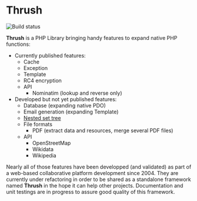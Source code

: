 # Thrush
![Build status](https://travis-ci.com/Codain/Thrush.svg?branch=master)

**Thrush** is a PHP Library bringing handy features to expand native PHP functions:
- Currently published features:
  - Cache
  - Exception
  - Template
  - RC4 encryption
  - API
    - Nominatim (lookup and reverse only)
- Developed but not yet published features:
  - Database (expanding native PDO)
  - Email generation (expanding Template)
  - [Nested set tree](https://en.wikipedia.org/wiki/Nested_set_model)
  - File formats
    - PDF (extract data and resources, merge several PDF files)
  - API
    - OpenStreetMap
    - Wikidata
    - Wikipedia

Nearly all of those features have been developped (and validated) as part of a web-based collaborative platform development since 2004. They are currently under refactoring in order to be shared as a standalone framework named **Thrush** in the hope it can help other projects. Documentation and unit testings are in progress to assure good quality of this framework.
